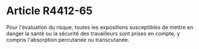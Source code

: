 # Article R4412-65

  
Pour l'évaluation du risque, toutes les expositions susceptibles de mettre en danger la santé ou la sécurité des travailleurs sont prises en compte, y compris l'absorption percutanée ou transcutanée.